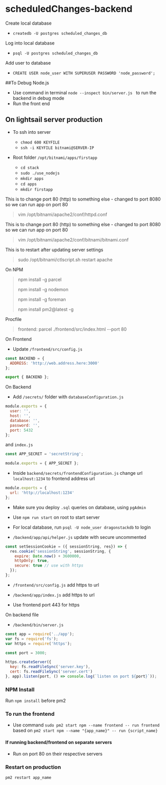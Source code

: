 # scheduledChanges-backend

Create local database
- `createdb -U postgres scheduled_changes_db`

Log into local database
- `psql -U postgres scheduled_changes_db`

Add user to database
- `CREATE USER node_user WITH SUPERUSER PASSWORD 'node_password';`

##To Debug Node.js
- Use command in terminal `node --inspect bin/server.js ` to run the backend in debug mode
- Run the front end

## On lightsail server production

- To ssh into server
    - `chmod 600 KEYFILE`
    - `ssh -i KEYFILE bitnami@SERVER-IP`
 
- Root folder `/opt/bitnami/apps/firstapp`
    - `cd stack`
    - `sudo ./use_nodejs`
    - `mkdir apps`
    - `cd apps`
    - `mkdir firstapp`

This is to change port 80 (http) to something else - changed to port 8080 so we can run app on port 80
> vim /opt/bitnami/apache2/conf/httpd.conf


This is to change port 80 (http) to something else - changed to port 8080 so we can run app on port 80
> vim /opt/bitnami/apache2/conf/bitnami/bitnami.conf


This is to restart after updating server settings
> sudo /opt/bitnami/ctlscript.sh restart apache

On NPM 
> npm install -g parcel
>
> npm install -g nodemon
>
> npm install -g foreman
>
> npm install pm2@latest -g

Procfile
> frontend: parcel ./frontend/src/index.html --port 80

On Frontend
- Update `/frontend/src/config.js`
```js
const BACKEND = {
  ADDRESS: 'http://web.address.here:3000'
};

export { BACKEND };
```

On Backend
- Add `/secrets/` folder with `databaseConfiguration.js`

```js
module.exports = {
  user: '',
  host: '',
  database: '',
  password: '',
  port: 5432
};
``` 

and `index.js` 

```js
const APP_SECRET = 'secretString';

module.exports = { APP_SECRET };
```

- Inside `backend/secrets/frontendConfiguration.js` change url `localhost:1234` to frontend address url
```js
module.exports = {
  url: 'http://localhost:1234'
};
```

- Make sure you deploy `.sql` queries on database, using `pgAdmin`

- Use `npm run start` on root to start server

- For local database, run `psql -U node_user dragonstackdb` to login

- `/backend/app/api/helper.js` update with secure uncommented

```js
const setSessionCookie = ({ sessionString, res}) => {
  res.cookie('sessionString', sessionString, {
    expire: Date.now() + 3600000,
    httpOnly: true,
    secure: true // use with https
  });
};
```

- `/frontend/src/config.js` add https to url

- `/backend/app/index.js` add https to url

- Use frontend port 443 for https

On backend file

- `/backend/bin/server.js`

```js
const app = require('../app');
var fs = require('fs');
var https = require('https');

const port = 3000;

https.createServer({
  key: fs.readFileSync('server.key'),
  cert: fs.readFileSync('server.cert')
}, app).listen(port, () => console.log(`listen on port ${port}`));
```

### NPM Install

Run `npm install` before pm2

### To run the frontend
- Use command `sudo pm2 start npm --name frontend -- run frontend` based on `pm2 start npm --name "{app_name}" -- run {script_name}`

#### If running backend/frontend on separate servers
- Run on port 80 on their respective servers 

### Restart on production

`pm2 restart app_name`